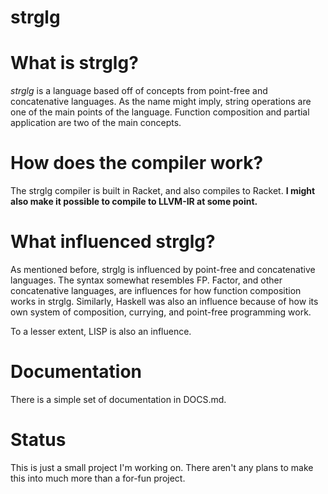 strglg
====

# What is strglg?

*strglg* is a language based off of concepts from point-free and concatenative languages.  As the name might imply, string operations are one of the main points of the language.  Function composition and partial application are two of the main concepts.

# How does the compiler work?

The strglg compiler is built in Racket, and also compiles to Racket.  **I might also make it possible to compile to LLVM-IR at some point.**

# What influenced strglg?

As mentioned before, strglg is influenced by point-free and concatenative languages.  The syntax somewhat resembles FP.  Factor, and other concatenative languages, are influences for how function composition works in strglg.  Similarly, Haskell was also an influence because of how its own system of composition, currying, and point-free programming work.

To a lesser extent, LISP is also an influence.

# Documentation

There is a simple set of documentation in DOCS.md.

# Status

This is just a small project I'm working on.  There aren't any plans to make this into much more than a for-fun project.